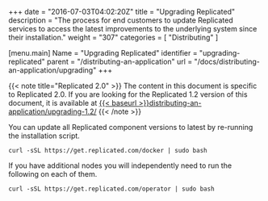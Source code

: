 +++
date = "2016-07-03T04:02:20Z"
title = "Upgrading Replicated"
description = "The process for end customers to update Replicated services to access the latest improvements to the underlying system since their installation."
weight = "307"
categories = [ "Distributing" ]

[menu.main]
Name       = "Upgrading Replicated"
identifier = "upgrading-replicated"
parent     = "/distributing-an-application"
url        = "/docs/distributing-an-application/upgrading"
+++

{{< note title="Replicated 2.0" >}}
The content in this document is specific to Replicated 2.0. If you are looking for the
Replicated 1.2 version of this document, it is available at
<a href="distributing-an-application/upgrading-1.2/">{{< baseurl >}}distributing-an-application/upgrading-1.2/</a>
{{< /note >}}

You can update all Replicated component versions to latest by re-running the installation
script.

```shell
curl -sSL https://get.replicated.com/docker | sudo bash
```

If you have additional nodes you will independently need to run the following on each of them.

```shell
curl -sSL https://get.replicated.com/operator | sudo bash
```
